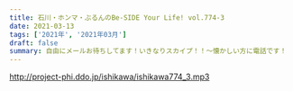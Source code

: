 ```yaml
---
title: 石川・ホンマ・ぶるんのBe-SIDE Your Life! vol.774-3
date: 2021-03-13
tags: ['2021年', '2021年03月']
draft: false
summary: 自由にメールお待ちしてます！いきなりスカイプ！！～懐かしい方に電話です！
---
```


http://project-phi.ddo.jp/ishikawa/ishikawa774_3.mp3
